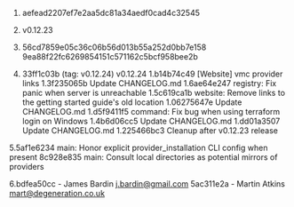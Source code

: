 1. aefead2207ef7e2aa5dc81a34aedf0cad4c32545

2.  v0.12.23

3.  56cd7859e05c36c06b56d013b55a252d0bb7e158 9ea88f22fc6269854151c571162c5bcf958bee2b

4. 33ff1c03b (tag: v0.12.24) v0.12.24
1.b14b74c49 [Website] vmc provider links
1.3f235065b Update CHANGELOG.md
1.6ae64e247 registry: Fix panic when server is unreachable
1.5c619ca1b website: Remove links to the getting started guide's old location
1.06275647e Update CHANGELOG.md
1.d5f9411f5 command: Fix bug when using terraform login on Windows
1.4b6d06cc5 Update CHANGELOG.md
1.dd01a3507 Update CHANGELOG.md
1.225466bc3 Cleanup after v0.12.23 release

5.5af1e6234 main: Honor explicit provider_installation CLI config when present
8c928e835 main: Consult local directories as potential mirrors of providers

6.bdfea50cc - James Bardin j.bardin@gmail.com
5ac311e2a - Martin Atkins mart@degeneration.co.uk
